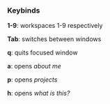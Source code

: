 ### Keybinds

**1-9**: workspaces 1-9 respectively

**Tab**: switches between windows

**q**: quits focused window

**a**: opens _about me_

**p**: opens _projects_

**h**: opens _what is this?_
